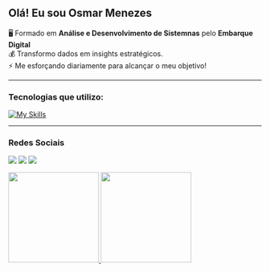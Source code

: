   ## Olá! Eu sou Osmar Menezes

  🖥️ Formado em **Análise e Desenvolvimento de Sistemnas** pelo **Embarque Digital**<br/>
  💰 Transformo dados em insights estratégicos.<br/> 
  ⚡ Me esforçando diariamente para alcançar o meu objetivo!<br/>
  
---

### Tecnologias que utilizo:
[![My Skills](https://skillicons.dev/icons?i=html,css,js,git,java,py,mysql)](https://skillicons.dev)

---

<div>
  
  ### Redes Sociais
  <a href = "mailto:menezesosmar5@gmail.com"><img src="https://img.shields.io/badge/-Gmail-%23333?style=for-the-badge&logo=gmail&logoColor=white" target="_blank"></a>
  <a href="https://www.linkedin.com/in/osmarmenezes/" target="_blank"><img src="https://img.shields.io/badge/-LinkedIn-%230077B5?style=for-the-badge&logo=linkedin&logoColor=white" target="_blank"></a>
  <a href="https://instagram.com/osmar.json/#" target="_blank"><img src="https://img.shields.io/badge/-Instagram-%23E4405F?style=for-the-badge&logo=instagram&logoColor=white" target="_blank"></a>

  </div>

  <div>

  <a href="https://github.com/menezesosmar">
  <img height="180em" src="https://github-readme-stats.vercel.app/api?username=menezesosmar&theme=react&hide_border=false&include_all_commits=false&count_private=false"/>
  <img height="180em" src="https://github-readme-stats.vercel.app/api/top-langs/?username=menezesosmar&theme=react&hide_border=false&include_all_commits=false&count_private=false&layout=compact"/>
  
  </div>
